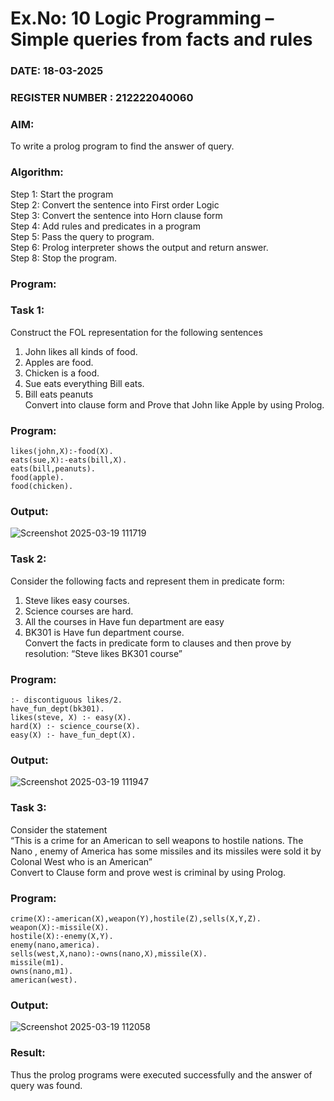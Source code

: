 # Ex.No: 10  Logic Programming –  Simple queries from facts and rules
### DATE: 18-03-2025                                                                            
### REGISTER NUMBER : 212222040060
### AIM: 
To write a prolog program to find the answer of query. 
###  Algorithm:
 Step 1: Start the program <br> 
 Step 2: Convert the sentence into First order Logic  <br> 
 Step 3:  Convert the sentence into Horn clause form  <br> 
 Step 4: Add rules and predicates in a program   <br> 
 Step 5:  Pass the query to program. <br> 
 Step 6: Prolog interpreter shows the output and return answer. <br> 
 Step 8:  Stop the program.
### Program:
### Task 1:
Construct the FOL representation for the following sentences <br> 
1.	John likes all kinds of food.  <br> 
2.	Apples are food.  <br> 
3.	Chicken is a food.  <br> 
4.	Sue eats everything Bill eats. <br> 
5.	 Bill eats peanuts  <br> 
   Convert into clause form and Prove that John like Apple by using Prolog. <br> 
### Program:
```
likes(john,X):-food(X).
eats(sue,X):-eats(bill,X).
eats(bill,peanuts).
food(apple).
food(chicken).
```

### Output:
![Screenshot 2025-03-19 111719](https://github.com/user-attachments/assets/50998768-9e43-4624-aae3-6985b66518c6)

### Task 2:
Consider the following facts and represent them in predicate form: <br>              
1.	Steve likes easy courses. <br> 
2.	Science courses are hard. <br> 
3. All the courses in Have fun department are easy <br> 
4. BK301 is Have fun department course.<br> 
Convert the facts in predicate form to clauses and then prove by resolution: “Steve likes BK301 course”<br> 

### Program:
```
:- discontiguous likes/2.
have_fun_dept(bk301). 
likes(steve, X) :- easy(X).
hard(X) :- science_course(X).  
easy(X) :- have_fun_dept(X).
```

### Output:
![Screenshot 2025-03-19 111947](https://github.com/user-attachments/assets/79df4021-a042-4870-be59-9280b29661cd)

### Task 3:
Consider the statement <br> 
“This is a crime for an American to sell weapons to hostile nations. The Nano , enemy of America has some missiles and its missiles were sold it by Colonal West who is an American” <br> 
Convert to Clause form and prove west is criminal by using Prolog.<br> 
### Program:
```
crime(X):-american(X),weapon(Y),hostile(Z),sells(X,Y,Z).
weapon(X):-missile(X).
hostile(X):-enemy(X,Y).
enemy(nano,america).
sells(west,X,nano):-owns(nano,X),missile(X).
missile(m1).
owns(nano,m1).
american(west).
```

### Output:
![Screenshot 2025-03-19 112058](https://github.com/user-attachments/assets/8f85793e-58fe-4466-8d89-43cd95c8adb0)

### Result:
Thus the prolog programs were executed successfully and the answer of query was found.
